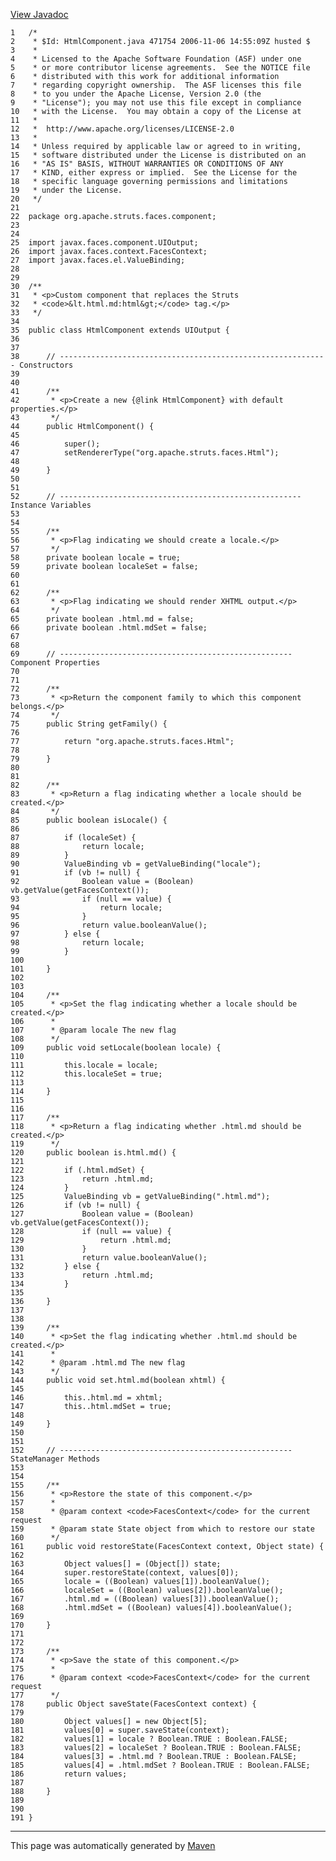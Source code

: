 [View Javadoc](../../../../../../apidocs/org/apache/struts/faces/component/HtmlComponent.html.md)


    1   /*
    2    * $Id: HtmlComponent.java 471754 2006-11-06 14:55:09Z husted $
    3    *
    4    * Licensed to the Apache Software Foundation (ASF) under one
    5    * or more contributor license agreements.  See the NOTICE file
    6    * distributed with this work for additional information
    7    * regarding copyright ownership.  The ASF licenses this file
    8    * to you under the Apache License, Version 2.0 (the
    9    * "License"); you may not use this file except in compliance
    10   * with the License.  You may obtain a copy of the License at
    11   *
    12   *  http://www.apache.org/licenses/LICENSE-2.0
    13   *
    14   * Unless required by applicable law or agreed to in writing,
    15   * software distributed under the License is distributed on an
    16   * "AS IS" BASIS, WITHOUT WARRANTIES OR CONDITIONS OF ANY
    17   * KIND, either express or implied.  See the License for the
    18   * specific language governing permissions and limitations
    19   * under the License.
    20   */
    21  
    22  package org.apache.struts.faces.component;
    23  
    24  
    25  import javax.faces.component.UIOutput;
    26  import javax.faces.context.FacesContext;
    27  import javax.faces.el.ValueBinding;
    28  
    29  
    30  /**
    31   * <p>Custom component that replaces the Struts
    32   * <code>&lt.html.md:html&gt;</code> tag.</p>
    33   */
    34  
    35  public class HtmlComponent extends UIOutput {
    36  
    37  
    38      // ------------------------------------------------------------ Constructors
    39  
    40  
    41      /**
    42       * <p>Create a new {@link HtmlComponent} with default properties.</p>
    43       */
    44      public HtmlComponent() {
    45  
    46          super();
    47          setRendererType("org.apache.struts.faces.Html");
    48  
    49      }
    50  
    51  
    52      // ------------------------------------------------------ Instance Variables
    53  
    54  
    55      /**
    56       * <p>Flag indicating we should create a locale.</p>
    57       */
    58      private boolean locale = true;
    59      private boolean localeSet = false;
    60  
    61  
    62      /**
    63       * <p>Flag indicating we should render XHTML output.</p>
    64       */
    65      private boolean .html.md = false;
    66      private boolean .html.mdSet = false;
    67  
    68  
    69      // ---------------------------------------------------- Component Properties
    70  
    71  
    72      /**
    73       * <p>Return the component family to which this component belongs.</p>
    74       */
    75      public String getFamily() {
    76  
    77          return "org.apache.struts.faces.Html";
    78  
    79      }
    80  
    81  
    82      /**
    83       * <p>Return a flag indicating whether a locale should be created.</p>
    84       */
    85      public boolean isLocale() {
    86  
    87          if (localeSet) {
    88              return locale;
    89          }
    90          ValueBinding vb = getValueBinding("locale");
    91          if (vb != null) {
    92              Boolean value = (Boolean) vb.getValue(getFacesContext());
    93              if (null == value) {
    94                  return locale;
    95              }
    96              return value.booleanValue();
    97          } else {
    98              return locale;
    99          }
    100 
    101     }
    102 
    103 
    104     /**
    105      * <p>Set the flag indicating whether a locale should be created.</p>
    106      *
    107      * @param locale The new flag
    108      */
    109     public void setLocale(boolean locale) {
    110 
    111         this.locale = locale;
    112         this.localeSet = true;
    113 
    114     }
    115 
    116 
    117     /**
    118      * <p>Return a flag indicating whether .html.md should be created.</p>
    119      */
    120     public boolean is.html.md() {
    121 
    122         if (.html.mdSet) {
    123             return .html.md;
    124         }
    125         ValueBinding vb = getValueBinding(".html.md");
    126         if (vb != null) {
    127             Boolean value = (Boolean) vb.getValue(getFacesContext());
    128             if (null == value) {
    129                 return .html.md;
    130             }
    131             return value.booleanValue();
    132         } else {
    133             return .html.md;
    134         }
    135 
    136     }
    137 
    138 
    139     /**
    140      * <p>Set the flag indicating whether .html.md should be created.</p>
    141      *
    142      * @param .html.md The new flag
    143      */
    144     public void set.html.md(boolean xhtml) {
    145 
    146         this..html.md = xhtml;
    147         this..html.mdSet = true;
    148 
    149     }
    150 
    151 
    152     // ---------------------------------------------------- StateManager Methods
    153 
    154 
    155     /**
    156      * <p>Restore the state of this component.</p>
    157      *
    158      * @param context <code>FacesContext</code> for the current request
    159      * @param state State object from which to restore our state
    160      */
    161     public void restoreState(FacesContext context, Object state) {
    162 
    163         Object values[] = (Object[]) state;
    164         super.restoreState(context, values[0]);
    165         locale = ((Boolean) values[1]).booleanValue();
    166         localeSet = ((Boolean) values[2]).booleanValue();
    167         .html.md = ((Boolean) values[3]).booleanValue();
    168         .html.mdSet = ((Boolean) values[4]).booleanValue();
    169 
    170     }
    171 
    172 
    173     /**
    174      * <p>Save the state of this component.</p>
    175      *
    176      * @param context <code>FacesContext</code> for the current request
    177      */
    178     public Object saveState(FacesContext context) {
    179 
    180         Object values[] = new Object[5];
    181         values[0] = super.saveState(context);
    182         values[1] = locale ? Boolean.TRUE : Boolean.FALSE;
    183         values[2] = localeSet ? Boolean.TRUE : Boolean.FALSE;
    184         values[3] = .html.md ? Boolean.TRUE : Boolean.FALSE;
    185         values[4] = .html.mdSet ? Boolean.TRUE : Boolean.FALSE;
    186         return values;
    187 
    188     }
    189 
    190 
    191 }

------------------------------------------------------------------------

This page was automatically generated by [Maven](http://maven.apache.org/)
